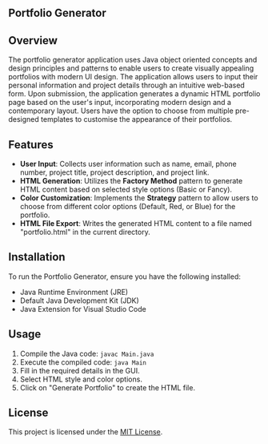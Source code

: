 ## **Portfolio Generator**

## Overview

The portfolio generator application uses Java object oriented concepts and design principles and patterns to enable users to create visually appealing portfolios with modern UI design. The application allows users to input their personal information and project details through an intuitive web-based form. Upon submission, the application generates a dynamic HTML portfolio page based on the user's input, incorporating modern design and a contemporary layout. Users have the option to choose from multiple pre-designed templates to customise the appearance of their portfolios. 

## Features

- **User Input**: Collects user information such as name, email, phone number, project title, project description, and project link.
- **HTML Generation**: Utilizes the **Factory Method** pattern to generate HTML content based on selected style options (Basic or Fancy).
- **Color Customization**: Implements the **Strategy** pattern to allow users to choose from different color options (Default, Red, or Blue) for the portfolio.
- **HTML File Export**: Writes the generated HTML content to a file named "portfolio.html" in the current directory.


## Installation

To run the Portfolio Generator, ensure you have the following installed:

- Java Runtime Environment (JRE)
- Default Java Development Kit (JDK)
- Java Extension for Visual Studio Code

## Usage

1. Compile the Java code: `javac Main.java`
2. Execute the compiled code: `java Main`
3. Fill in the required details in the GUI.
4. Select HTML style and color options.
5. Click on "Generate Portfolio" to create the HTML file.



## License

This project is licensed under the [MIT License](LICENSE).
